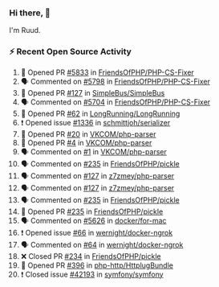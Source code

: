### Hi there, 👋

I'm Ruud.
 
### :zap: Recent Open Source Activity

<!--START_SECTION:activity-->
1. 💪 Opened PR [#5833](https://github.com/FriendsOfPHP/PHP-CS-Fixer/pull/5833) in [FriendsOfPHP/PHP-CS-Fixer](https://github.com/FriendsOfPHP/PHP-CS-Fixer)
2. 🗣 Commented on [#5798](https://github.com/FriendsOfPHP/PHP-CS-Fixer/issues/5798) in [FriendsOfPHP/PHP-CS-Fixer](https://github.com/FriendsOfPHP/PHP-CS-Fixer)
3. 💪 Opened PR [#127](https://github.com/SimpleBus/SimpleBus/pull/127) in [SimpleBus/SimpleBus](https://github.com/SimpleBus/SimpleBus)
4. 🗣 Commented on [#5704](https://github.com/FriendsOfPHP/PHP-CS-Fixer/issues/5704) in [FriendsOfPHP/PHP-CS-Fixer](https://github.com/FriendsOfPHP/PHP-CS-Fixer)
5. 💪 Opened PR [#62](https://github.com/LongRunning/LongRunning/pull/62) in [LongRunning/LongRunning](https://github.com/LongRunning/LongRunning)
6. ❗️ Opened issue [#1336](https://github.com/schmittjoh/serializer/issues/1336) in [schmittjoh/serializer](https://github.com/schmittjoh/serializer)
7. 💪 Opened PR [#20](https://github.com/VKCOM/php-parser/pull/20) in [VKCOM/php-parser](https://github.com/VKCOM/php-parser)
8. 💪 Opened PR [#4](https://github.com/VKCOM/php-parser/pull/4) in [VKCOM/php-parser](https://github.com/VKCOM/php-parser)
9. 🗣 Commented on [#1](https://github.com/VKCOM/php-parser/issues/1) in [VKCOM/php-parser](https://github.com/VKCOM/php-parser)
10. 🗣 Commented on [#235](https://github.com/FriendsOfPHP/pickle/issues/235) in [FriendsOfPHP/pickle](https://github.com/FriendsOfPHP/pickle)
11. 🗣 Commented on [#127](https://github.com/z7zmey/php-parser/issues/127) in [z7zmey/php-parser](https://github.com/z7zmey/php-parser)
12. 🗣 Commented on [#127](https://github.com/z7zmey/php-parser/issues/127) in [z7zmey/php-parser](https://github.com/z7zmey/php-parser)
13. 🗣 Commented on [#235](https://github.com/FriendsOfPHP/pickle/issues/235) in [FriendsOfPHP/pickle](https://github.com/FriendsOfPHP/pickle)
14. 💪 Opened PR [#235](https://github.com/FriendsOfPHP/pickle/pull/235) in [FriendsOfPHP/pickle](https://github.com/FriendsOfPHP/pickle)
15. 🗣 Commented on [#5626](https://github.com/docker/for-mac/issues/5626) in [docker/for-mac](https://github.com/docker/for-mac)
16. ❗️ Opened issue [#66](https://github.com/wernight/docker-ngrok/issues/66) in [wernight/docker-ngrok](https://github.com/wernight/docker-ngrok)
17. 🗣 Commented on [#64](https://github.com/wernight/docker-ngrok/issues/64) in [wernight/docker-ngrok](https://github.com/wernight/docker-ngrok)
18. ❌ Closed PR [#234](https://github.com/FriendsOfPHP/pickle/pull/234) in [FriendsOfPHP/pickle](https://github.com/FriendsOfPHP/pickle)
19. 💪 Opened PR [#396](https://github.com/php-http/HttplugBundle/pull/396) in [php-http/HttplugBundle](https://github.com/php-http/HttplugBundle)
20. ❗️ Closed issue [#42193](https://github.com/symfony/symfony/issues/42193) in [symfony/symfony](https://github.com/symfony/symfony)
<!--END_SECTION:activity-->
